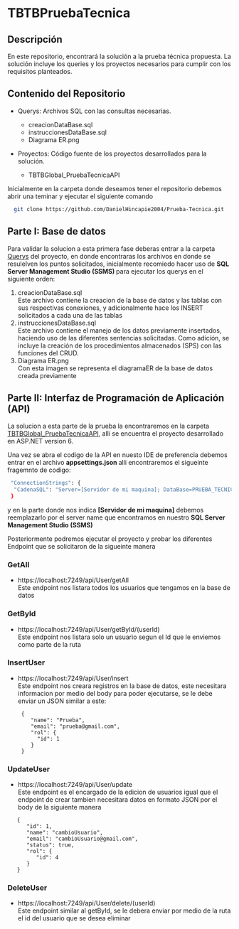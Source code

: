 # TBTBPruebaTecnica 

## Descripción
En este repositorio, encontrará la solución a la prueba técnica propuesta. La solución incluye los queries y los proyectos necesarios para cumplir con los requisitos planteados.

## Contenido del Repositorio
- Querys: Archivos SQL con las consultas necesarias.
  - creacionDataBase.sql
  - instruccionesDataBase.sql
  - Diagrama ER.png

- Proyectos: Código fuente de los proyectos desarrollados para la solución.
   - TBTBGlobal_PruebaTecnicaAPI
 
Inicialmente en la carpeta donde deseamos tener el repositorio debemos abrir una teminar y ejecutar el siguiente comando 

```bash
  git clone https://github.com/DanielHincapie2004/Prueba-Tecnica.git
```
     
## Parte I: Base de datos
Para validar la solucion a esta primera fase deberas entrar a la carpeta [Querys](https://github.com/DanielHincapie2004/Prueba-Tecnica/tree/main/Querys) del proyecto, en donde encontraras los archivos en donde se resulelven los puntos solicitados, inicialmente recomiedo hacer uso de <b>SQL Server Management Studio (SSMS) </b> para ejecutar los querys en el siguiente orden: 

1. creacionDataBase.sql <br>
   Este archivo contiene la creacion de la base de datos y las tablas con sus respectivas conexiones, y adicionalmente hace los INSERT solicitados a cada una de las tablas 
2. instruccionesDataBase.sql <br>
   Este archivo contiene el manejo de los datos previamente insertados, haciendo uso de las diferentes sentencias solicitadas. Como adición, se incluye la creación de los procedimientos almacenados (SPS) con las funciones del CRUD.
3. Diagrama ER.png <br>
   Con esta imagen se representa el diagramaER de la base de datos creada previamente

## Parte II: Interfaz de Programación de Aplicación (API)
La solucion a esta parte de la prueba la encontraremos en la carpeta [TBTBGlobal_PruebaTecnicaAPI](https://github.com/DanielHincapie2004/Prueba-Tecnica/tree/main/TBTBGlobal_PruebaTecnicaAPI), alli se encuentra el proyecto desarrollado en ASP.NET version 6.

Una vez se abra el codigo de la API en nuesto IDE de preferencia debemos entrar en el archivo <b>appsettings.json </b> alli encontraremos el sigueinte fragemnto de codigo:
```bash
 "ConnectionStrings": {
  "CadenaSQL": "Server=[Servidor de mi maquina]; DataBase=PRUEBA_TECNICA_TBTB; Trusted_Connection=True; TrustServerCertificate=True;"
 }
```
y en la parte donde nos indica <b> [Servidor de mi maquina]</b> debemos reemplazarlo por el server name que encontramos en nuestro <b>SQL Server Management Studio (SSMS) </b>

Posteriormente podremos ejecutar el proyecto y probar los diferentes Endpoint que se solicitaron de la sigueinte manera 

### GetAll 
- https://localhost:7249/api/User/getAll <br>
 Este endpoint nos listara todos los usuarios que tengamos en la base de datos
### GetById
- https://localhost:7249/api/User/getById/(userId) <br>
 Este endpoint nos listara solo un usuario segun el Id que le enviemos como parte de la ruta
### InsertUser
- https://localhost:7249/api/User/insert <br>
  Este endpoint nos creara registros en la base de datos, este necesitara informacion por medio del body para poder ejecutarse, se le debe enviar un JSON similar a este:
  ```code
   {
      "name": "Prueba",
      "email": "prueba@gmail.com",
      "rol": {
        "id": 1
      }
   }
  ```
### UpdateUser
- https://localhost:7249/api/User/update <br>
 Este endpoint es el encargado de la edicion de usuarios igual que el endpoint de crear tambien necesitara datos en formato JSON por el body de la siguiente manera
```code
   {
      "id": 1,
      "name": "cambioUsuario",
      "email": "cambioUsuario@gmail.com",
      "status": true,
      "rol": {
         "id": 4
      }
   }
```
### DeleteUser
- https://localhost:7249/api/User/delete/(userId) <br>
  Este endpoint similar al getById, se le debera enviar por medio de la ruta el id del usuario que se desea eliminar
